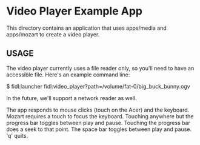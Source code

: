 # Video Player Example App

This directory contains an application that uses apps/media and apps/mozart to
create a video player.

## USAGE

The video player currently uses a file reader only, so you'll need to have an
accessible file. Here's an example command line:

  $ fidl:launcher fidl:video_player?path=/volume/fat-0/big_buck_bunny.ogv

In the future, we'll support a network reader as well.

The app responds to mouse clicks (touch on the Acer) and the keyboard. Mozart
requires a touch to focus the keyboard. Touching anywhere but the progress bar
toggles between play and pause. Touching the progress bar does a seek to that
point. The space bar toggles between play and pause. 'q' quits.
